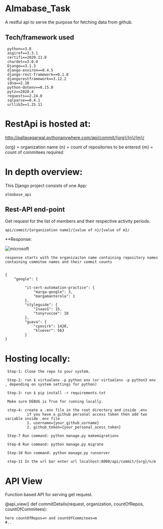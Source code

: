 # Almabase_Task

A restful api to serve the purpose for fetching data from github.

## Tech/framework used

     python==3.8
     asgiref==3.3.1
     certifi==2020.11.8
     chardet==3.0.4
     Django==3.1.3
     django-environ==0.4.5
     django-rest-framework==0.1.0
     djangorestframework==3.12.2
     idna==2.10
     python-dotenv==0.15.0
     pytz==2020.4
     requests==2.24.0
     sqlparse==0.4.1
     urllib3==1.25.11

# RestApi is hosted at:
http://pallavagarwal.pythonanywhere.com/api/commit/{org}/{n}/{m}/

{org} = organization name
{n} = count of repositories to be entered
{m} = count of commitees required

# In depth overview:

This Django project consists of one App:

    almabase_api

## Rest-API end-point

Get request for the list of members and their respective activity periods.

    api/commit/{organization name}/{value of n}/{value of m}/

**Response:

![microsoft](https://user-images.githubusercontent.com/36321155/98555500-05244a00-22c8-11eb-839b-539e1e974e6c.png)

    
    response starts with the organizaiton name containing repository names containing commitee names and their commit counts
    

    {
        "google": {
        
             "it-cert-automation-practice": {
                 "marga-google": 3,
                 "margamanterola": 1
             },
             "styleguide": {
                 "IsaacG": 15,
                 "tonyruscoe": 10
             },
             "guava": {
                 "cpovirk": 1420,
                 "kluever": 563
             }
    }


# Hosting locally:

     Step-1: Clone the repo to your system.

     Step-2: run $ virtualenv -p python env (or virtualenv -p python3 env , depending on system settings for python)

     Step-3: run $ pip install -r requirements.txt 

     Make sure DEBUG is True for running locally.
     
     step-4: create a .env file in the root directory and inside .env
              if you have a github personal access token then add two variable inside .env file
              1. username={your_github_usrname}
              2. github_token={your_personal_acess_token}
              
     Step-7 Run command: python manage.py makemigrations

     Step-8 Run command: python manage.py migrate

     Step-10 Run command: python manage.py runserver

     step-11 In the url bar enter url localhost:8000/api/commit/{org}/n/m

# API View

Function based API for serving get request.


@api_view()
def commitDetails(request, organization, countOfRepos, countOfCommitees):
    
    here countOfRepos=n and countOfCommitees=m
    #..
        
       


